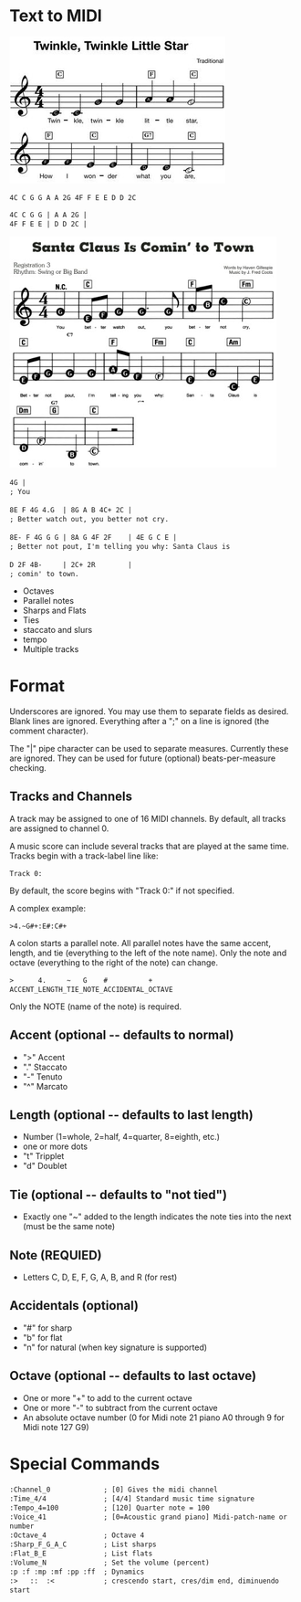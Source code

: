 # Text to MIDI

![](art/twinkle.jpg)

```
4C C G G A A 2G 4F F E E D D 2C
```

```
4C C G G | A A 2G |
4F F E E | D D 2C |
```

![](art/santaTown.jpg)

```
4G |
; You

8E F 4G 4.G  | 8G A B 4C+ 2C |
; Better watch out, you better not cry.

8E- F 4G G G | 8A G 4F 2F    | 4E G C E | 
; Better not pout, I'm telling you why: Santa Claus is

D 2F 4B-     | 2C+ 2R        |
; comin' to town.
```

  * Octaves
  * Parallel notes
  * Sharps and Flats
  * Ties
  * staccato and slurs
  * tempo
  * Multiple tracks

# Format

Underscores are ignored. You may use them to separate fields as desired. Blank lines are ignored.
Everything after a ";" on a line is ignored (the comment character).

The "|" pipe character can be used to separate measures. Currently these are ignored. They can be
used for future (optional) beats-per-measure checking.

## Tracks and Channels

A track may be assigned to one of 16 MIDI channels. By default, all tracks are assigned to channel 0.

A music score can include several tracks that are played at the same time. Tracks begin with a track-label line like:

```
Track 0:
```

By default, the score begins with "Track 0:" if not specified.

A complex example:

```
>4.~G#+:E#:C#+
```

A colon starts a parallel note. All parallel notes have the same accent, length, and tie (everything to the left of the note name). Only the note and octave (everything to the right of the note) can change.

```
>      4.     ~   G    #          +
ACCENT_LENGTH_TIE_NOTE_ACCIDENTAL_OCTAVE
```

Only the NOTE (name of the note) is required.

## Accent (optional -- defaults to normal)
  * ">" Accent
  * "." Staccato
  * "-" Tenuto
  * "^" Marcato

## Length (optional -- defaults to last length)
  * Number (1=whole, 2=half, 4=quarter, 8=eighth, etc.)
  * one or more dots
  * "t" Tripplet
  * "d" Doublet

## Tie (optional -- defaults to "not tied")
  * Exactly one "~" added to the length indicates the note ties into the next (must be the same note)

## Note (REQUIED)
  * Letters C, D, E, F, G, A, B, and R (for rest)

## Accidentals (optional)
  * "#" for sharp
  * "b" for flat
  * "n" for natural (when key signature is supported)

## Octave (optional -- defaults to last octave)
  * One or more "+" to add to the current octave
  * One or more "-" to subtract from the current octave
  * An absolute octave number (0 for Midi note 21 piano A0 through 9 for Midi note 127 G9)

# Special Commands

```
:Channel_0             ; [0] Gives the midi channel
:Time_4/4              ; [4/4] Standard music time signature
:Tempo_4=100           ; [120] Quarter note = 100
:Voice_41              ; [0=Acoustic grand piano] Midi-patch-name or number
:Octave_4              ; Octave 4
:Sharp_F_G_A_C         ; List sharps
:Flat_B_E              ; List flats
:Volume_N              ; Set the volume (percent)
:p :f :mp :mf :pp :ff  ; Dynamics
:>   ::  :<            ; crescendo start, cres/dim end, diminuendo start
```